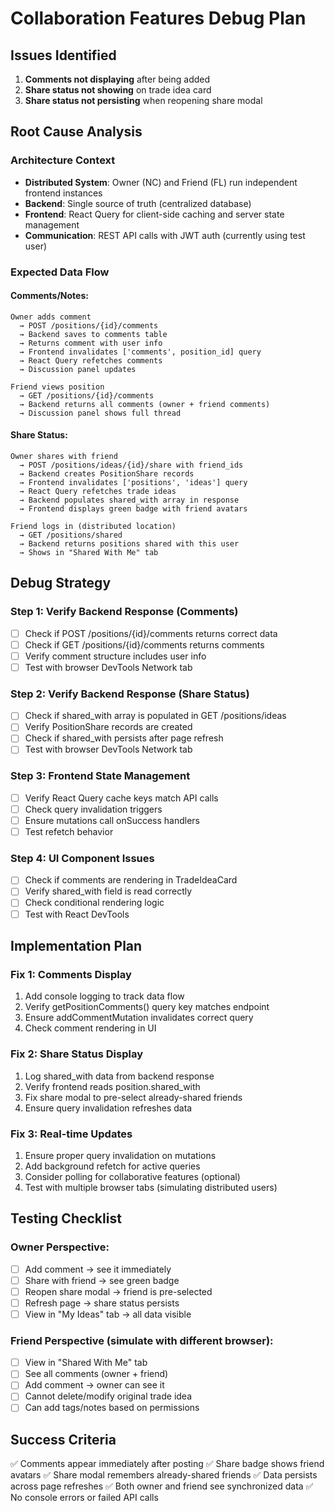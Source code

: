 # Collaboration Features Debug Plan

## Issues Identified
1. **Comments not displaying** after being added
2. **Share status not showing** on trade idea card
3. **Share status not persisting** when reopening share modal

## Root Cause Analysis

### Architecture Context
- **Distributed System**: Owner (NC) and Friend (FL) run independent frontend instances
- **Backend**: Single source of truth (centralized database)
- **Frontend**: React Query for client-side caching and server state management
- **Communication**: REST API calls with JWT auth (currently using test user)

### Expected Data Flow

#### Comments/Notes:
```
Owner adds comment
  → POST /positions/{id}/comments
  → Backend saves to comments table
  → Returns comment with user info
  → Frontend invalidates ['comments', position_id] query
  → React Query refetches comments
  → Discussion panel updates

Friend views position
  → GET /positions/{id}/comments
  → Backend returns all comments (owner + friend comments)
  → Discussion panel shows full thread
```

#### Share Status:
```
Owner shares with friend
  → POST /positions/ideas/{id}/share with friend_ids
  → Backend creates PositionShare records
  → Frontend invalidates ['positions', 'ideas'] query
  → React Query refetches trade ideas
  → Backend populates shared_with array in response
  → Frontend displays green badge with friend avatars

Friend logs in (distributed location)
  → GET /positions/shared
  → Backend returns positions shared with this user
  → Shows in "Shared With Me" tab
```

## Debug Strategy

### Step 1: Verify Backend Response (Comments)
- [ ] Check if POST /positions/{id}/comments returns correct data
- [ ] Check if GET /positions/{id}/comments returns comments
- [ ] Verify comment structure includes user info
- [ ] Test with browser DevTools Network tab

### Step 2: Verify Backend Response (Share Status)
- [ ] Check if shared_with array is populated in GET /positions/ideas
- [ ] Verify PositionShare records are created
- [ ] Check if shared_with persists after page refresh
- [ ] Test with browser DevTools Network tab

### Step 3: Frontend State Management
- [ ] Verify React Query cache keys match API calls
- [ ] Check query invalidation triggers
- [ ] Ensure mutations call onSuccess handlers
- [ ] Test refetch behavior

### Step 4: UI Component Issues
- [ ] Check if comments are rendering in TradeIdeaCard
- [ ] Verify shared_with field is read correctly
- [ ] Check conditional rendering logic
- [ ] Test with React DevTools

## Implementation Plan

### Fix 1: Comments Display
1. Add console logging to track data flow
2. Verify getPositionComments() query key matches endpoint
3. Ensure addCommentMutation invalidates correct query
4. Check comment rendering in UI

### Fix 2: Share Status Display
1. Log shared_with data from backend response
2. Verify frontend reads position.shared_with
3. Fix share modal to pre-select already-shared friends
4. Ensure query invalidation refreshes data

### Fix 3: Real-time Updates
1. Ensure proper query invalidation on mutations
2. Add background refetch for active queries
3. Consider polling for collaborative features (optional)
4. Test with multiple browser tabs (simulating distributed users)

## Testing Checklist

### Owner Perspective:
- [ ] Add comment → see it immediately
- [ ] Share with friend → see green badge
- [ ] Reopen share modal → friend is pre-selected
- [ ] Refresh page → share status persists
- [ ] View in "My Ideas" tab → all data visible

### Friend Perspective (simulate with different browser):
- [ ] View in "Shared With Me" tab
- [ ] See all comments (owner + friend)
- [ ] Add comment → owner can see it
- [ ] Cannot delete/modify original trade idea
- [ ] Can add tags/notes based on permissions

## Success Criteria
✅ Comments appear immediately after posting
✅ Share badge shows friend avatars
✅ Share modal remembers already-shared friends
✅ Data persists across page refreshes
✅ Both owner and friend see synchronized data
✅ No console errors or failed API calls
